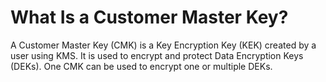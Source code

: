 # What Is a Customer Master Key?<a name="en-us_topic_0035848363"></a>

A Customer Master Key \(CMK\) is a Key Encryption Key \(KEK\) created by a user using KMS. It is used to encrypt and protect Data Encryption Keys \(DEKs\). One CMK can be used to encrypt one or multiple DEKs.

